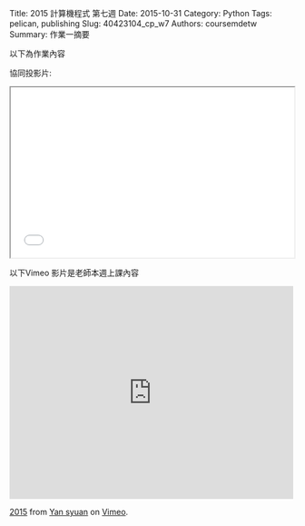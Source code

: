 Title: 2015 計算機程式 第七週
Date: 2015-10-31
Category: Python
Tags: pelican, publishing
Slug: 40423104_cp_w7
Authors: coursemdetw
Summary: 作業一摘要

以下為作業內容

協同投影片:

<iframe src="40423104_cp_w7_p.html" width="500" height="300"></iframe>

以下Vimeo 影片是老師本週上課內容

<iframe src="https://player.vimeo.com/video/144082891" width="500" height="375" frameborder="0" webkitallowfullscreen mozallowfullscreen allowfullscreen></iframe> <p><a href="https://vimeo.com/144082891">2015</a> from <a href="https://vimeo.com/user44900188">Yan syuan</a> on <a href="https://vimeo.com">Vimeo</a>.</p>